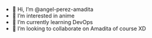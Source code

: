 - 👋 Hi, I’m @angel-perez-amadita
- 👀 I’m interested in anime
- 🌱 I’m currently learning DevOps
- 💞️ I’m looking to collaborate on Amadita of course XD

<!---
angel-perez-amadita/angel-perez-amadita is a ✨ special ✨ repository because its `README.md` (this file) appears on your GitHub profile.
You can click the Preview link to take a look at your changes.
--->
